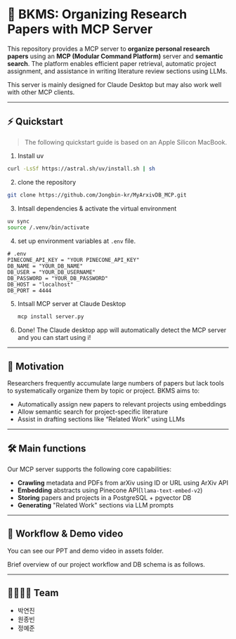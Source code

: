 # 🧠 BKMS: Organizing Research Papers with MCP Server

This repository provides a MCP server to **organize personal research papers** using an **MCP (Modular Command Platform)** server and **semantic search**. The platform enables efficient paper retrieval, automatic project assignment, and assistance in writing literature review sections using LLMs.

This server is mainly designed for Claude Desktop but may also work well with other MCP clients.


---
## ⚡️ Quickstart

> The following quickstart guide is based on an Apple Silicon MacBook.

1. Install uv
  ```bash
  curl -LsSf https://astral.sh/uv/install.sh | sh
  ```
  
2. clone the repository
  ```bash
  git clone https://github.com/Jongbin-kr/MyArxivDB_MCP.git
  ```
  
3. Intsall dependencies & activate the virtual environment
  ```bash
  uv sync
  source /.venv/bin/activate
  ```
  
4. set up environment variables at `.env` file.
  ```
  # .env
  PINECONE_API_KEY = "YOUR PINECONE_API_KEY"
  DB_NAME = "YOUR_DB_NAME"
  DB_USER = "YOUR_DB_USERNAME"
  DB_PASSWORD = "YOUR_DB_PASSWORD"
  DB_HOST = "localhost"
  DB_PORT = 4444
  ```

5. Intsall MCP server at Claude Desktop
   ```bash
   mcp install server.py
   ```

6. Done! The Claude desktop app will automatically detect the MCP server and you can start using i!




---

## 📌 Motivation

Researchers frequently accumulate large numbers of papers but lack tools to systematically organize them by topic or project. BKMS aims to:

- Automatically assign new papers to relevant projects using embeddings
- Allow semantic search for project-specific literature
- Assist in drafting sections like “Related Work” using LLMs

---

## 🛠️ Main functions

Our MCP server supports the following core capabilities:

- **Crawling** metadata and PDFs from arXiv using ID or URL using ArXiv API
- **Embedding** abstracts using Pinecone API(`llama-text-embed-v2`)
- **Storing** papers and projects in a PostgreSQL + pgvector DB
- **Generating** "Related Work" sections via LLM prompts

---

## 🎥 Workflow & Demo video
You can see our PPT and demo video in assets folder.

Brief overview of our project workflow and DB schema is as follows. 


---

## 👨‍👩‍👧‍👦 Team

- 박연진
- 원종빈
- 정예준